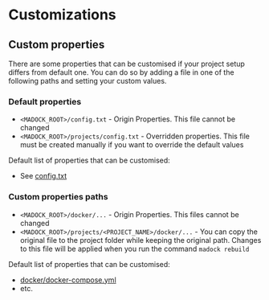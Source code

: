 # Customizations

## Custom properties

There are some properties that can be customised if your project setup differs from default one. You can do so by adding a file in one of the following paths and setting your custom values.

### Default properties

* `<MADOCK_ROOT>/config.txt` - Origin Properties. This file cannot be changed
* `<MADOCK_ROOT>/projects/config.txt` - Overridden properties. This file must be created manually if you want to override the default values

Default list of properties that can be customised:

* See [config.txt](../config.txt)


### Custom properties paths

* `<MADOCK_ROOT>/docker/...` - Origin Properties. This files cannot be changed
* `<MADOCK_ROOT>/projects/<PROJECT_NAME>/docker/...` - You can copy the original file to the project folder while keeping the original path. Changes to this file will be applied when you run the command `madock rebuild`

Default list of properties that can be customised:

* [docker/docker-compose.yml](../docker/docker-compose.yml)
* etc.